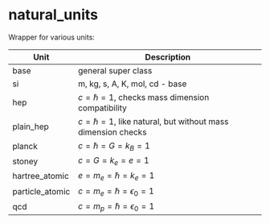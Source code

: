 # natural_units

Wrapper for various units:

| Unit      | Description |
| ----------- | ----------- |
| base      | general super class       |
| si        | m, kg, s, A, K, mol, cd - base        |
| hep   | $c=\hbar=1$, checks mass dimension compatibility        |
| plain_hep       | $c=\hbar=1$, like natural, but without mass dimension checks        |
| planck | $c=\hbar=G=k_B=1$ |
| stoney | $c=G=k_e=e=1$ |
| hartree_atomic | $e=m_e=\hbar=k_e=1$ |
| particle_atomic | $c=m_e=\hbar=\epsilon_0=1$ |
| qcd | $c = m_p=\hbar=\epsilon_0 = 1$
